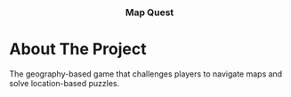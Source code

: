 <div align="center">
    <h3 align="center">Map Quest</h3>
</div>

# About The Project

The geography-based game that challenges players to navigate maps and solve location-based puzzles.
